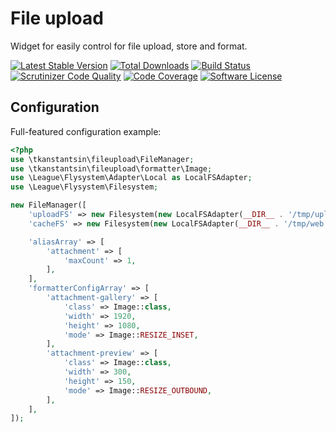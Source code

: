 # File upload

Widget for easily control for file upload, store and format.

[![Latest Stable Version](https://poser.pugx.org/t-kanstantsin/fileupload/v/stable.png)](https://packagist.org/packages/t-kanstantsin/fileupload)
[![Total Downloads](https://poser.pugx.org/t-kanstantsin/fileupload/downloads.png)](https://packagist.org/packages/t-kanstantsin/fileupload)
[![Build Status](https://travis-ci.org/t-kanstantsin/fileupload.svg)](https://travis-ci.org/t-kanstantsin/fileupload)
[![Scrutinizer Code Quality](https://scrutinizer-ci.com/g/t-kanstantsin/fileupload/badges/quality-score.png?b=master)](https://scrutinizer-ci.com/g/t-kanstantsin/fileupload/?branch=master)
[![Code Coverage](https://scrutinizer-ci.com/g/t-kanstantsin/fileupload/badges/coverage.png?b=master)](https://scrutinizer-ci.com/g/t-kanstantsin/fileupload/?branch=master)
[![Software License](https://img.shields.io/badge/license-MIT-brightgreen.svg)](LICENSE)


## Configuration

Full-featured configuration example:

```php
<?php
use \tkanstantsin\fileupload\FileManager;
use \tkanstantsin\fileupload\formatter\Image;
use \League\Flysystem\Adapter\Local as LocalFSAdapter;
use \League\Flysystem\Filesystem;

new FileManager([
    'uploadFS' => new Filesystem(new LocalFSAdapter(__DIR__ . '/tmp/upload', LOCK_EX, LocalFSAdapter::DISALLOW_LINKS)),
    'cacheFS' => new Filesystem(new LocalFSAdapter(__DIR__ . '/tmp/web', LOCK_EX, LocalFSAdapter::DISALLOW_LINKS)),

    'aliasArray' => [
        'attachment' => [
            'maxCount' => 1,
        ],
    ],
    'formatterConfigArray' => [
        'attachment-gallery' => [
            'class' => Image::class,
            'width' => 1920,
            'height' => 1080,
            'mode' => Image::RESIZE_INSET,
        ],
        'attachment-preview' => [
            'class' => Image::class,
            'width' => 300,
            'height' => 150,
            'mode' => Image::RESIZE_OUTBOUND,
        ],
    ],
]);
```

